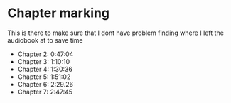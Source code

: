 # Chapter marking
This is there to make sure that I dont have problem finding where I left the audiobook at to save time
- Chapter 2: 0:47:04
- Chapter 3: 1:10:10
- Chapter 4: 1:30:36
- Chapter 5: 1:51:02
- Chapter 6: 2:29.26
- Chapter 7: 2:47:45